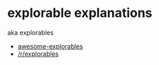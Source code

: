 # explorable explanations

aka explorables


- [awesome-explorables](https://github.com/sp4ke/awesome-explorables)
- [/r/explorables](https://www.reddit.com/r/explorables/)
